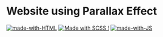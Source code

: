 # Website using Parallax Effect

[![made-with-HTML](https://img.shields.io/badge/Made%20with-HTML-1f425f.svg)](https://www.latex-project.org/)
[![Made with SCSS !](https://img.shields.io/badge/Made%20with-SCSS-1abc9c.svg)](https://GitHub.com/Naereen/ama)
[![made-with-JS](https://img.shields.io/badge/Made%20with-JS-1f425f.svg)](https://www.latex-project.org/)
